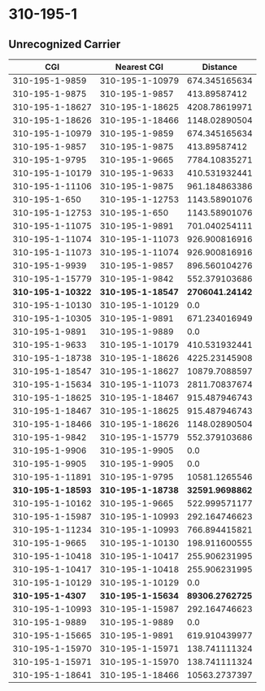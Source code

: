 # 310-195-1
## Unrecognized Carrier


| CGI | Nearest CGI | Distance |
|-----|-------------|----------|
| 310-195-1-9859 | 310-195-1-10979 | 674.345165634 |
| 310-195-1-9875 | 310-195-1-9857 | 413.89587412 |
| 310-195-1-18627 | 310-195-1-18625 | 4208.78619971 |
| 310-195-1-18626 | 310-195-1-18466 | 1148.02890504 |
| 310-195-1-10979 | 310-195-1-9859 | 674.345165634 |
| 310-195-1-9857 | 310-195-1-9875 | 413.89587412 |
| 310-195-1-9795 | 310-195-1-9665 | 7784.10835271 |
| 310-195-1-10179 | 310-195-1-9633 | 410.531932441 |
| 310-195-1-11106 | 310-195-1-9875 | 961.184863386 |
| 310-195-1-650 | 310-195-1-12753 | 1143.58901076 |
| 310-195-1-12753 | 310-195-1-650 | 1143.58901076 |
| 310-195-1-11075 | 310-195-1-9891 | 701.040254111 |
| 310-195-1-11074 | 310-195-1-11073 | 926.900816916 |
| 310-195-1-11073 | 310-195-1-11074 | 926.900816916 |
| 310-195-1-9939 | 310-195-1-9857 | 896.560104276 |
| 310-195-1-15779 | 310-195-1-9842 | 552.379103686 |
| **310-195-1-10322** | **310-195-1-18547** | **2706041.24142** |
| 310-195-1-10130 | 310-195-1-10129 | 0.0 |
| 310-195-1-10305 | 310-195-1-9891 | 671.234016949 |
| 310-195-1-9891 | 310-195-1-9889 | 0.0 |
| 310-195-1-9633 | 310-195-1-10179 | 410.531932441 |
| 310-195-1-18738 | 310-195-1-18626 | 4225.23145908 |
| 310-195-1-18547 | 310-195-1-18627 | 10879.7088597 |
| 310-195-1-15634 | 310-195-1-11073 | 2811.70837674 |
| 310-195-1-18625 | 310-195-1-18467 | 915.487946743 |
| 310-195-1-18467 | 310-195-1-18625 | 915.487946743 |
| 310-195-1-18466 | 310-195-1-18626 | 1148.02890504 |
| 310-195-1-9842 | 310-195-1-15779 | 552.379103686 |
| 310-195-1-9906 | 310-195-1-9905 | 0.0 |
| 310-195-1-9905 | 310-195-1-9905 | 0.0 |
| 310-195-1-11891 | 310-195-1-9795 | 10581.1265546 |
| **310-195-1-18593** | **310-195-1-18738** | **32591.9698862** |
| 310-195-1-10162 | 310-195-1-9665 | 522.999571177 |
| 310-195-1-15987 | 310-195-1-10993 | 292.164746623 |
| 310-195-1-11234 | 310-195-1-10993 | 766.894415821 |
| 310-195-1-9665 | 310-195-1-10130 | 198.911600555 |
| 310-195-1-10418 | 310-195-1-10417 | 255.906231995 |
| 310-195-1-10417 | 310-195-1-10418 | 255.906231995 |
| 310-195-1-10129 | 310-195-1-10129 | 0.0 |
| **310-195-1-4307** | **310-195-1-15634** | **89306.2762725** |
| 310-195-1-10993 | 310-195-1-15987 | 292.164746623 |
| 310-195-1-9889 | 310-195-1-9889 | 0.0 |
| 310-195-1-15665 | 310-195-1-9891 | 619.910439977 |
| 310-195-1-15970 | 310-195-1-15971 | 138.741111324 |
| 310-195-1-15971 | 310-195-1-15970 | 138.741111324 |
| 310-195-1-18641 | 310-195-1-18466 | 10563.2737397 |

